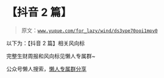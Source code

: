 # 【抖音 2 篇】

> 原文：[`www.yuque.com/for_lazy/wind/ds3vpe70ooi1mpv0`](https://www.yuque.com/for_lazy/wind/ds3vpe70ooi1mpv0)

以下为：【抖音 2 篇】相关风向标

完整生财周报和风向标见懒人专属群~

公众号懒人搜索，[懒人专属群分享](https://lazybook.fun/#/blog/group)